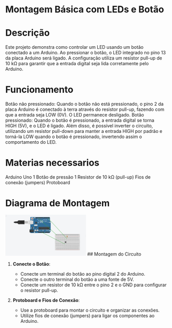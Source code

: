# Montagem Básica com LEDs e Botão
# Descrição
Este projeto demonstra como controlar um LED usando um botão conectado a um Arduino. Ao pressionar o botão, o LED integrado no pino 13 da placa Arduino será ligado. A configuração utiliza um resistor pull-up de 10 kΩ para garantir que a entrada digital seja lida corretamente pelo Arduino.
# Funcionamento
Botão não pressionado: Quando o botão não está pressionado, o pino 2 da placa Arduino é conectado à terra através do resistor pull-up, fazendo com que a entrada seja LOW (0V). O LED permanece desligado.
Botão pressionado: Quando o botão é pressionado, a entrada digital se torna HIGH (5V), e o LED é ligado.
Além disso, é possível inverter o circuito, utilizando um resistor pull-down para manter a entrada HIGH por padrão e torná-la LOW quando o botão é pressionado, invertendo assim o comportamento do LED.
# Materias necessarios 
Arduino Uno
1 Botão de pressão
1 Resistor de 10 kΩ (pull-up)
Fios de conexão (jumpers)
Protoboard
# Diagrama de Montagem
<img src="https://github.com/Epaminondaslage/Aluno_Fulano_de_Tal/blob/main/Exercicio_em_Casa_1/Figura.jpeg" alt="Circuito" width="50%">
## Montagem do Circuito

1. **Conecte o Botão**:
   - Conecte um terminal do botão ao pino digital 2 do Arduino.
   - Conecte o outro terminal do botão a uma fonte de 5V.
   - Conecte um resistor de 10 kΩ entre o pino 2 e o GND para configurar o resistor pull-up.

2. **Protoboard e Fios de Conexão**:
   - Use a protoboard para montar o circuito e organizar as conexões.
   - Utilize fios de conexão (jumpers) para ligar os componentes ao Arduino.

